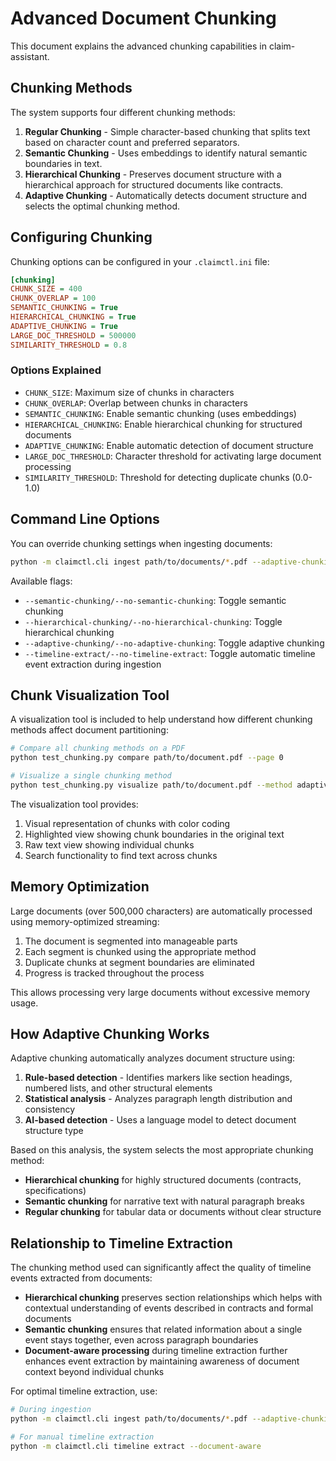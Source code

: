 # Advanced Document Chunking

This document explains the advanced chunking capabilities in claim-assistant.

## Chunking Methods

The system supports four different chunking methods:

1. **Regular Chunking** - Simple character-based chunking that splits text based on character count and preferred separators.
2. **Semantic Chunking** - Uses embeddings to identify natural semantic boundaries in text.
3. **Hierarchical Chunking** - Preserves document structure with a hierarchical approach for structured documents like contracts.
4. **Adaptive Chunking** - Automatically detects document structure and selects the optimal chunking method.

## Configuring Chunking

Chunking options can be configured in your `.claimctl.ini` file:

```ini
[chunking]
CHUNK_SIZE = 400
CHUNK_OVERLAP = 100
SEMANTIC_CHUNKING = True
HIERARCHICAL_CHUNKING = True
ADAPTIVE_CHUNKING = True
LARGE_DOC_THRESHOLD = 500000
SIMILARITY_THRESHOLD = 0.8
```

### Options Explained

- `CHUNK_SIZE`: Maximum size of chunks in characters
- `CHUNK_OVERLAP`: Overlap between chunks in characters
- `SEMANTIC_CHUNKING`: Enable semantic chunking (uses embeddings)
- `HIERARCHICAL_CHUNKING`: Enable hierarchical chunking for structured documents
- `ADAPTIVE_CHUNKING`: Enable automatic detection of document structure
- `LARGE_DOC_THRESHOLD`: Character threshold for activating large document processing
- `SIMILARITY_THRESHOLD`: Threshold for detecting duplicate chunks (0.0-1.0)

## Command Line Options

You can override chunking settings when ingesting documents:

```bash
python -m claimctl.cli ingest path/to/documents/*.pdf --adaptive-chunking
```

Available flags:

- `--semantic-chunking/--no-semantic-chunking`: Toggle semantic chunking
- `--hierarchical-chunking/--no-hierarchical-chunking`: Toggle hierarchical chunking
- `--adaptive-chunking/--no-adaptive-chunking`: Toggle adaptive chunking
- `--timeline-extract/--no-timeline-extract`: Toggle automatic timeline event extraction during ingestion

## Chunk Visualization Tool

A visualization tool is included to help understand how different chunking methods affect document partitioning:

```bash
# Compare all chunking methods on a PDF
python test_chunking.py compare path/to/document.pdf --page 0

# Visualize a single chunking method
python test_chunking.py visualize path/to/document.pdf --method adaptive --page 0
```

The visualization tool provides:

1. Visual representation of chunks with color coding
2. Highlighted view showing chunk boundaries in the original text
3. Raw text view showing individual chunks
4. Search functionality to find text across chunks

## Memory Optimization

Large documents (over 500,000 characters) are automatically processed using memory-optimized streaming:

1. The document is segmented into manageable parts
2. Each segment is chunked using the appropriate method
3. Duplicate chunks at segment boundaries are eliminated
4. Progress is tracked throughout the process

This allows processing very large documents without excessive memory usage.

## How Adaptive Chunking Works

Adaptive chunking automatically analyzes document structure using:

1. **Rule-based detection** - Identifies markers like section headings, numbered lists, and other structural elements
2. **Statistical analysis** - Analyzes paragraph length distribution and consistency
3. **AI-based detection** - Uses a language model to detect document structure type

Based on this analysis, the system selects the most appropriate chunking method:

- **Hierarchical chunking** for highly structured documents (contracts, specifications)
- **Semantic chunking** for narrative text with natural paragraph breaks
- **Regular chunking** for tabular data or documents without clear structure

## Relationship to Timeline Extraction

The chunking method used can significantly affect the quality of timeline events extracted from documents:

- **Hierarchical chunking** preserves section relationships which helps with contextual understanding of events described in contracts and formal documents
- **Semantic chunking** ensures that related information about a single event stays together, even across paragraph boundaries
- **Document-aware processing** during timeline extraction further enhances event extraction by maintaining awareness of document context beyond individual chunks

For optimal timeline extraction, use:

```bash
# During ingestion
python -m claimctl.cli ingest path/to/documents/*.pdf --adaptive-chunking

# For manual timeline extraction
python -m claimctl.cli timeline extract --document-aware
```